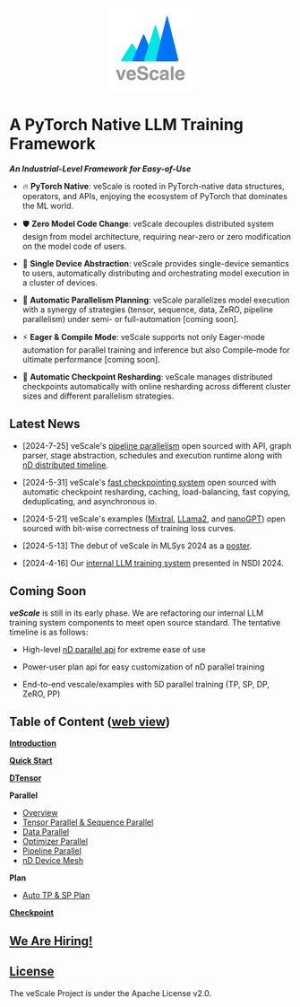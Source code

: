 <div align="center">
    <img src="./docs/pictures/icon.png" width="150"/>
</div>

# A PyTorch Native LLM Training Framework

_**An Industrial-Level Framework for Easy-of-Use**_

- 🔥 **PyTorch Native**: veScale is rooted in PyTorch-native data structures, operators, and APIs, enjoying the ecosystem of PyTorch that dominates the ML world.

- 🛡 **Zero Model Code Change**: veScale decouples distributed system design from model architecture, requiring near-zero or zero modification on the model code of users.

- 🚀 **Single Device Abstraction**:  veScale provides single-device semantics to users, automatically distributing and orchestrating model execution in a cluster of devices. 

- 🎯 **Automatic Parallelism Planning**:  veScale parallelizes model execution with a synergy of strategies (tensor, sequence, data, ZeRO, pipeline parallelism) under semi- or full-automation [coming soon].

- ⚡ **Eager & Compile Mode**: veScale supports not only Eager-mode automation for parallel training and inference but also Compile-mode for ultimate performance [coming soon].

- 📀 **Automatic Checkpoint Resharding**: veScale manages distributed checkpoints automatically with online resharding across different cluster sizes and different parallelism strategies. 

## Latest News

- [2024-7-25] veScale's [pipeline parallelism](https://github.com/volcengine/veScale/blob/main/vescale/pipe/README.md) open sourced with API, graph parser, stage abstraction, schedules and execution runtime along with [nD distributed timeline](https://github.com/volcengine/veScale/blob/main/vescale/ndtimeline/README.md).

- [2024-5-31] veScale's [fast checkpointing system](https://github.com/volcengine/veScale/blob/main/vescale/checkpoint/README.md) open sourced with automatic checkpoint resharding, caching, load-balancing, fast copying, deduplicating, and asynchronous io.

- [2024-5-21] veScale's examples ([Mixtral](https://github.com/volcengine/veScale/tree/main/examples/mixtral_4D_training), [LLama2](https://github.com/volcengine/veScale/tree/main/examples/llama2_4D_finetune), and [nanoGPT](https://github.com/volcengine/veScale/tree/main/examples/nanogpt_4D_finetune)) open sourced with bit-wise correctness of training loss curves.

- [2024-5-13] The debut of veScale in MLSys 2024 as a [poster](https://volcengine.github.io/veScaleWeb/blog/mlsys2024.html).

- [2024-4-16] Our [internal LLM training system](https://volcengine.github.io/veScaleWeb/blog/megascale.html) presented in NSDI 2024.

## Coming Soon

_**veScale**_ is still in its early phase. We are refactoring our internal LLM training system components to meet open source standard. The tentative timeline is as follows:

- High-level [nD parallel api](https://github.com/volcengine/veScale/issues/39) for extreme ease of use

- Power-user plan api for easy customization of nD parallel training

- End-to-end vescale/examples with 5D parallel training (TP, SP, DP, ZeRO, PP)

## Table of Content ([web view](https://volcengine.github.io/veScaleWeb/))

**[Introduction](./docs/texts/introduction.md)**

**[Quick Start](./docs/texts/quick-start.md)**

**[DTensor](./vescale/dtensor/README.md)**

**Parallel**
  * [Overview](./docs/texts/parallel_overview.md)
  * [Tensor Parallel & Sequence Parallel](./vescale/dmodule/README.md)
  * [Data Parallel](./vescale/ddp/README.md)
  * [Optimizer Parallel](./vescale/optim/README.md)
  * [Pipeline Parallel](./vescale/pipe/README.md)
  * [nD Device Mesh](./vescale/devicemesh_api/README.md)

**Plan**
  * [Auto TP & SP Plan](./vescale/dmp/README.md)

**[Checkpoint](./vescale/checkpoint/README.md)**

## [We Are Hiring!](https://volcengine.github.io/veScaleWeb/misc/join-us.html) ##

## [License](./LICENSE)

The veScale Project is under the Apache License v2.0.